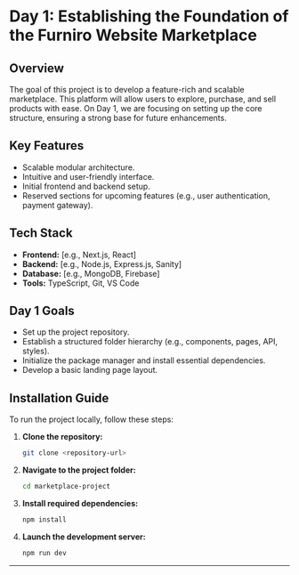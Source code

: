 

# **Day 1: Establishing the Foundation of the Furniro Website Marketplace**  

## **Overview**  
The goal of this project is to develop a feature-rich and scalable marketplace. This platform will allow users to explore, purchase, and sell products with ease. On Day 1, we are focusing on setting up the core structure, ensuring a strong base for future enhancements.  

## **Key Features**  

- Scalable modular architecture.  
- Intuitive and user-friendly interface.  
- Initial frontend and backend setup.  
- Reserved sections for upcoming features (e.g., user authentication, payment gateway).  

## **Tech Stack**  

- **Frontend:** [e.g., Next.js, React]  
- **Backend:** [e.g., Node.js, Express.js, Sanity]  
- **Database:** [e.g., MongoDB, Firebase]  
- **Tools:** TypeScript, Git, VS Code  

## **Day 1 Goals**  

- Set up the project repository.  
- Establish a structured folder hierarchy (e.g., components, pages, API, styles).  
- Initialize the package manager and install essential dependencies.  
- Develop a basic landing page layout.  

## **Installation Guide**  

To run the project locally, follow these steps:  

1. **Clone the repository:**  
   ```bash
   git clone <repository-url>
   ```  

2. **Navigate to the project folder:**  
   ```bash
   cd marketplace-project
   ```  

3. **Install required dependencies:**  
   ```bash
   npm install
   ```  

4. **Launch the development server:**  
   ```bash
   npm run dev
   ```  

---  
